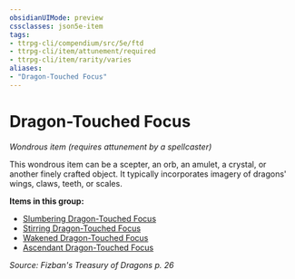```yaml
---
obsidianUIMode: preview
cssclasses: json5e-item
tags:
- ttrpg-cli/compendium/src/5e/ftd
- ttrpg-cli/item/attunement/required
- ttrpg-cli/item/rarity/varies
aliases: 
- "Dragon-Touched Focus"
---
```

# Dragon-Touched Focus
*Wondrous item (requires attunement by a spellcaster)*  



This wondrous item can be a scepter, an orb, an amulet, a crystal, or another finely crafted object. It typically incorporates imagery of dragons' wings, claws, teeth, or scales.

**Items in this group:**

- [Slumbering Dragon-Touched Focus](/3-Mechanics/CLI/Compendium/items/slumbering-dragon-touched-focus-ftd.md)
- [Stirring Dragon-Touched Focus](/3-Mechanics/CLI/Compendium/items/stirring-dragon-touched-focus-ftd.md)
- [Wakened Dragon-Touched Focus](/3-Mechanics/CLI/Compendium/items/wakened-dragon-touched-focus-ftd.md)
- [Ascendant Dragon-Touched Focus](/3-Mechanics/CLI/Compendium/items/ascendant-dragon-touched-focus-ftd.md)

*Source: Fizban's Treasury of Dragons p. 26*